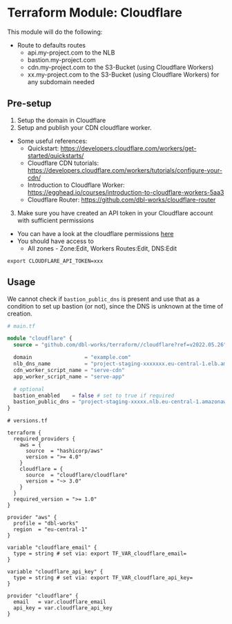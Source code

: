 # Terraform Module: Cloudflare

This module will do the following:

- Route to defaults routes
    - api.my-project.com to the NLB
    - bastion.my-project.com
    - cdn.my-project.com to the S3-Bucket (using Cloudflare Workers)
    - xx.my-project.com to the S3-Bucket (using Cloudflare Workers) for any subdomain needed

## Pre-setup
1. Setup the domain in Cloudflare
2. Setup and publish your CDN cloudflare worker.
- Some useful references:
  - Quickstart: https://developers.cloudflare.com/workers/get-started/quickstarts/
  - Cloudflare CDN tutorials: https://developers.cloudflare.com/workers/tutorials/configure-your-cdn/
  - Introduction to Cloudflare Worker: https://egghead.io/courses/introduction-to-cloudflare-workers-5aa3
  - Cloudflare Router: https://github.com/dbl-works/cloudflare-router

3. Make sure you have created an API token in your Cloudflare account with sufficient permissions
- You can have a look at the cloudflare permissions [here](https://developers.cloudflare.com/api/tokens/create/permissions/)
- You should have access to
  - All zones - Zone:Edit, Workers Routes:Edit, DNS:Edit


```shell
export CLOUDFLARE_API_TOKEN=xxx
```


## Usage

We cannot check if `bastion_public_dns` is present and use that as a condition to set up bastion (or not), since the DNS is unknown at the time of creation.

```terraform
# main.tf

module "cloudflare" {
  source = "github.com/dbl-works/terraform//cloudflare?ref=v2022.05.26"

  domain                 = "example.com"
  nlb_dns_name           = "project-staging-xxxxxxx.eu-central-1.elb.amazonaws.com"
  cdn_worker_script_name = "serve-cdn"
  app_worker_script_name = "serve-app"

  # optional
  bastion_enabled    = false # set to true if required
  bastion_public_dns = "project-staging-xxxxx.nlb.eu-central-1.amazonaws.com"
}
```

```
# versions.tf

terraform {
  required_providers {
    aws = {
      source  = "hashicorp/aws"
      version = ">= 4.0"
    }
    cloudflare = {
      source  = "cloudflare/cloudflare"
      version = "~> 3.0"
    }
  }
  required_version = ">= 1.0"
}

provider "aws" {
  profile = "dbl-works"
  region  = "eu-central-1"
}

variable "cloudflare_email" {
  type = string # set via: export TF_VAR_cloudflare_email=
}

variable "cloudflare_api_key" {
  type = string # set via: export TF_VAR_cloudflare_api_key=
}

provider "cloudflare" {
  email   = var.cloudflare_email
  api_key = var.cloudflare_api_key
}
```

